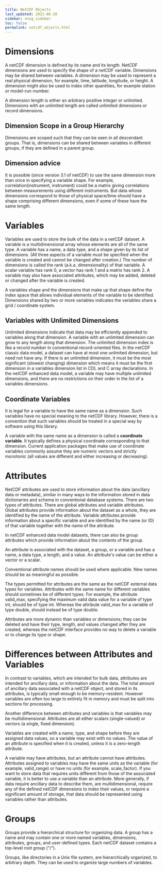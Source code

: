 ```yaml
---
title: NetCDF Objects
last_updated: 2021-06-28
sidebar: nnug_sidebar
toc: false
permalink: netcdf_objects.html
---
```


# Dimensions
<!-- NOTE:
Text from NUG/netcdf_data_set_components.md#dimensions
-->

A netCDF dimension is defined by its name and its length.
NetCDF dimensions are used to specify the shape of a netCDF variable.
Dimensions may be shared between variables.
A dimension may be used to represent a real physical dimension, for example, time, latitude, longitude, or height.
A dimension might also be used to index other quantities, for example station or model-run-number.

A dimension length is either an arbitrary positive integer or unlimited.
Dimensions with an unlimited length are called unlimited dimensions or record dimensions.

## Dimension Scope in a Group Hierarchy
Dimensions are scoped such that they can be seen in all descendant groups.
That is, dimensions can be shared between variables in different groups, if they are defined in a parent group.

## Dimension advice
It is possible (since version 3.1 of netCDF) to use the same dimension more than once in specifying a variable shape.
For example, correlation(instrument, instrument) could be a matrix giving correlations between measurements using different instruments.
But data whose dimensions correspond to those of physical space/time should have a shape comprising different dimensions, even if some of these have the same length.

[//]: # (TODO: Is creation time part of the data model? Does it apply to both netCDF-C and -Java? Mentioned here in Variables section.)

# Variables
Variables are used to store the bulk of the data in a netCDF dataset.
A variable is a multidimensional array whose elements are all of the same type.
A variable has a name, a data type, and a shape given by its list of dimensions.
(All three aspects of a variable must be specified when the variable is created and cannot be changed after creation.)
The number of dimensions is called the rank (a.k.a. dimensionality) of that variable.
A scalar variable has rank 0, a vector has rank 1 and a matrix has rank 2.
A variable may also have associated attributes, which may be added, deleted or changed after the variable is created.

A variables shape and the dimensions that make up that shape define the index space that allows individual elements of the variable to be identified.
Dimensions shared by two or more variables indicates the variables share a grid / coordinate system.

## Variables with Unlimited Dimensions
[//]: # (TODO: Is write/access performance impacts part of the data model?)
[//]: # (TODO: Is relation between dimension ordering and array layout part of data model??)

Unlimited dimensions indicate that data may be efficiently appended to variables along that dimension.
A variable with an unlimited dimension can grow to any length along that dimension.
The unlimited dimension index is like a record number in conventional record-oriented files.
In the netCDF classic data model, a dataset can have at most one unlimited dimension, but need not have any.
If there is an unlimited dimension, it must be the most significant (slowest changing) dimension which means it must be the first dimension in a variables dimension list in CDL and C array declarations.
In the netCDF enhanced data model, a variable may have multiple unlimited dimensions, and there are no restrictions on their order in the list of a variables dimensions.

## Coordinate Variables

It is legal for a variable to have the same name as a dimension.
Such variables have no special meaning to the netCDF library.
However, there is a convention that such variables should be treated in a special way by software using this library.

A variable with the same name as a dimension is called a **coordinate variable**.
It typically defines a physical coordinate corresponding to that dimension.
Current application packages that make use of coordinate variables commonly assume they are numeric vectors and strictly monotonic (all values are different and either increasing or decreasing).

[//]: # (TODO: Harmonize the various coordinate variable sections.)
[//]: # (      E.g. - NUG/bestpractices.md#coordinate_systems section defines `char station\(station, stn_len\)`)
[//]: # (      as a coordinate variable. The above does not include string value coord vars.)

# Attributes
NetCDF attributes are used to store information about the data (ancillary data or metadata), similar in many ways to the information stored in data dictionaries and schema in conventional database systems.
There are two types of attributes.
There are global attributes and variable attributes.
Global attributes provide information about the dataset as a whole, they are identified by the name of the attribute.
Variable attributes provide information about a specific variable and are identified by the name (or ID) of that variable together with the name of the attribute.

In netCDF enhanced data model datasets, there can also be group attributes which provide information about the contents of the group.

An attribute is associated with the dataset, a group, or a variable and has a name, a data type, a length, and a value.
An attribute's value can be either a vector or a scalar.

[//]: # (TODO: Consider rewriting sentence recommending meaningful/conventional attribute names.)
[//]: # (      Something like: `Follow community conventions for attribute names where possible.`)
Conventional attribute names should be used where applicable.
New names should be as meaningful as possible.

The types permitted for attributes are the same as the netCDF external data types for variables.
Attributes with the same name for different variables should sometimes be of different types.
For example, the attribute valid_max, specifying the maximum valid data value for a variable of type int, should be of type int.
Whereas the attribute valid_max for a variable of type double, should instead be of type double.

[//]: # (TODO: Decide how much about creating and/or deleting netCDF objects is part of data model.)
Attributes are more dynamic than variables or dimensions; they can be deleted and have their type, length, and values changed after they are created, whereas the netCDF interface provides no way to delete a variable or to change its type or shape.

# Differences between Attributes and Variables

In contrast to variables, which are intended for bulk data, attributes are intended for ancillary data, or information about the data.
The total amount of ancillary data associated with a netCDF object, and stored in its attributes, is typically small enough to be memory-resident.
However variables are often too large to entirely fit in memory and must be split into sections for processing.

Another difference between attributes and variables is that variables may be multidimensional.
Attributes are all either scalars (single-valued) or vectors (a single, fixed dimension).

Variables are created with a name, type, and shape before they are assigned data values, so a variable may exist with no values.
The value of an attribute is specified when it is created, unless it is a zero-length attribute.

A variable may have attributes, but an attribute cannot have attributes.
Attributes assigned to variables may have the same units as the variable (for example, valid_range) or have no units (for example, scale_factor).
If you want to store data that requires units different from those of the associated variable, it is better to use a variable than an attribute.
More generally, if data require ancillary data to describe them, are multidimensional, require any of the defined netCDF dimensions to index their values, or require a significant amount of storage, that data should be represented using variables rather than attributes.

# Groups

Groups provide a hierarchical structure for organizing data.
A group has a name and may contain one or more named variables, dimensions, attributes, groups, and user-defined types.
Each netCDF dataset contains a top-level root group ("/").

Groups, like directories in a Unix file system, are hierarchically organized, to arbitrary depth.
They can be used to organize large numbers of variables.

